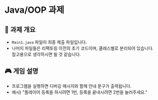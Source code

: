# Java/OOP 과제

## 📘 과제 개요
- `Main1.java` 파일이 최종 제출 파일입니다.
- 나머지 파일들은 리팩토링 이전의 초기 코드이며, 클래스별로 분리되어 있습니다. 참고용으로 생각하시면 될 것 같습니다.

## 🎮 게임 설명
- 프로그램을 실행하면 디버깅 메시지와 함께 안내 문구가 출력됩니다.
- 예시) "플레이어 등록을 하시려면 1번, 등록을 끝내시려면 2번을 눌러주세요."

